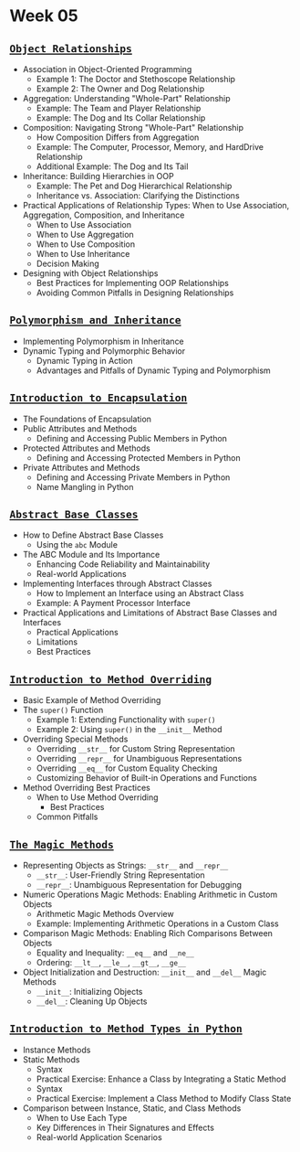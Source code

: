 # Week 05

## [**`Object Relationships`**]()

- Association in Object-Oriented Programming
  - Example 1: The Doctor and Stethoscope Relationship
  - Example 2: The Owner and Dog Relationship
- Aggregation: Understanding "Whole-Part" Relationship
  - Example: The Team and Player Relationship
  - Example: The Dog and Its Collar Relationship
- Composition: Navigating Strong "Whole-Part" Relationship
  - How Composition Differs from Aggregation
  - Example: The Computer, Processor, Memory, and HardDrive Relationship
  - Additional Example: The Dog and Its Tail
- Inheritance: Building Hierarchies in OOP
  - Example: The Pet and Dog Hierarchical Relationship
  - Inheritance vs. Association: Clarifying the Distinctions
- Practical Applications of Relationship Types: When to Use Association, Aggregation, Composition, and Inheritance
  - When to Use Association
  - When to Use Aggregation
  - When to Use Composition
  - When to Use Inheritance
  - Decision Making
- Designing with Object Relationships
  - Best Practices for Implementing OOP Relationships
  - Avoiding Common Pitfalls in Designing Relationships

## [**`Polymorphism and Inheritance`**]()

- Implementing Polymorphism in Inheritance
- Dynamic Typing and Polymorphic Behavior
  - Dynamic Typing in Action
  - Advantages and Pitfalls of Dynamic Typing and Polymorphism

## [**`Introduction to Encapsulation`**]()

- The Foundations of Encapsulation
- Public Attributes and Methods
  - Defining and Accessing Public Members in Python
- Protected Attributes and Methods
  - Defining and Accessing Protected Members in Python
- Private Attributes and Methods
  - Defining and Accessing Private Members in Python
  - Name Mangling in Python

## [**`Abstract Base Classes`**]()

- How to Define Abstract Base Classes
  - Using the `abc` Module
- The ABC Module and Its Importance
  - Enhancing Code Reliability and Maintainability
  - Real-world Applications
- Implementing Interfaces through Abstract Classes
  - How to Implement an Interface using an Abstract Class
  - Example: A Payment Processor Interface
- Practical Applications and Limitations of Abstract Base Classes and Interfaces
  - Practical Applications
  - Limitations
  - Best Practices

## [**`Introduction to Method Overriding`**]()

- Basic Example of Method Overriding
- The `super()` Function
  - Example 1: Extending Functionality with `super()`
  - Example 2: Using `super()` in the `__init__` Method
- Overriding Special Methods
  - Overriding `__str__` for Custom String Representation
  - Overriding `__repr__` for Unambiguous Representations
  - Overriding `__eq__` for Custom Equality Checking
  - Customizing Behavior of Built-in Operations and Functions
- Method Overriding Best Practices
  - When to Use Method Overriding
    - Best Practices
  - Common Pitfalls

## [**`The Magic Methods`**]()

- Representing Objects as Strings: `__str__` and `__repr__`
  - `__str__`: User-Friendly String Representation
  - `__repr__`: Unambiguous Representation for Debugging
- Numeric Operations Magic Methods: Enabling Arithmetic in Custom Objects
  - Arithmetic Magic Methods Overview
  - Example: Implementing Arithmetic Operations in a Custom Class
- Comparison Magic Methods: Enabling Rich Comparisons Between Objects
  - Equality and Inequality: `__eq__` and `__ne__`
  - Ordering: `__lt__`, `__le__`, `__gt__`, `__ge__`
- Object Initialization and Destruction: `__init__` and `__del__` Magic Methods
  - `__init__`: Initializing Objects
  - `__del__`: Cleaning Up Objects

## [**`Introduction to Method Types in Python`**]()

- Instance Methods
- Static Methods
  - Syntax
  - Practical Exercise: Enhance a Class by Integrating a Static Method
  - Syntax
  - Practical Exercise: Implement a Class Method to Modify Class State
- Comparison between Instance, Static, and Class Methods
  - When to Use Each Type
  - Key Differences in Their Signatures and Effects
  - Real-world Application Scenarios
